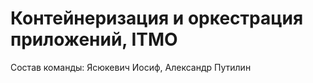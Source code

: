 # Контейнеризация и оркестрация приложений, ITMO

Состав команды: Ясюкевич Иосиф, Александр Путилин
